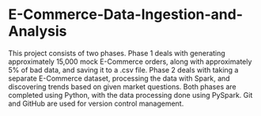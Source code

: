 # E-Commerce-Data-Ingestion-and-Analysis
This project consists of two phases. Phase 1 deals with generating approximately 15,000 mock E-Commerce orders, along with approximately 5% of bad data, and saving it to a .csv file. Phase 2 deals with taking a separate E-Commerce dataset, processing the data with Spark, and discovering trends based on given market questions. Both phases are completed using Python, with the data processing done using PySpark. Git and GitHub are used for version control management.

